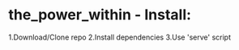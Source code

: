 # the_power_within - Install:
  1.Download/Clone repo
  2.Install dependencies
  3.Use 'serve' script
